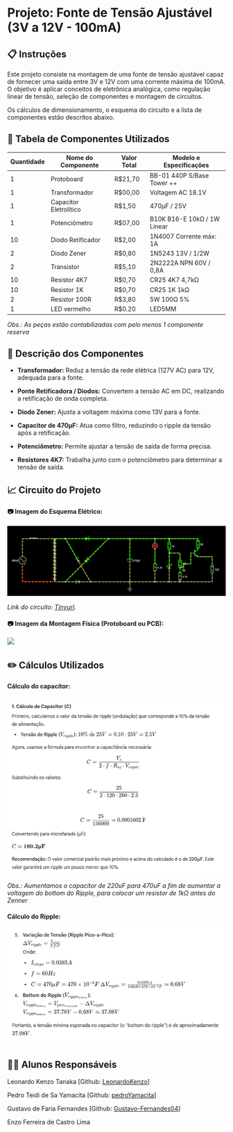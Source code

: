 # Projeto: Fonte de Tensão Ajustável (3V a 12V - 100mA)
## 📋 Instruções
   Este projeto consiste na montagem de uma fonte de tensão ajustável capaz de fornecer uma saída entre 3V e 12V com uma corrente máxima de 100mA. O objetivo é aplicar conceitos de eletrônica analógica, como regulação linear de tensão, seleção de componentes e montagem de circuitos.
   
  Os cálculos de dimensionamento, o esquema do circuito e a lista de componentes estão descritos abaixo.

## 🧰 Tabela de Componentes Utilizados
|Quantidade|Nome do Componente |Valor Total| Modelo e Especificações                  |
|----------|-------------------|-----------|------------------------------------------|
|1 |Protoboard                 |R$21,70    |BB-01 440P S/Base Tower ++                |
|1 |Transformador	             |R$00,00    |Voltagem AC 18.1V                         |
|1	|Capacitor Eletrolítico     |R$1,50     |470µF / 25V	                             |
|1	|Potenciômetro	             |R$07,00    |B10K B16-E 10kΩ / 1W Linear               |
|10|Diodo Retificador	       |R$2,00     |1N4007	Corrente máx: 1A                   |
|2 |Diodo Zener                |R$0,80     |1N5243 13V / 1/2W                         |
|2 |Transistor                 |R$5,10     |2N2222A NPN 60V / 0,8A                    |
|10|Resistor 4K7	             |R$0,70     |CR25 4K7 4,7kΩ                            |
|10|Resistor 1K                |R$0,70     |CR25 1K 1kΩ                               |
|2 |Resistor 100R              |R$3,80     |5W 100Ω 5%                                |
|1 |LED vermelho               |R$0.20     |LED5MM                                    |

*Obs.: As peças estão contabilizadas com pelo menos 1 componente reserva*

## 📝 Descrição dos Componentes
* **Transformador:** Reduz a tensão da rede elétrica (127V AC) para 12V, adequada para a fonte.

* **Ponte Retificadora / Diodos:** Convertem a tensão AC em DC, realizando a retificação de onda completa.

* **Diodo Zener:** Ajusta a voltagem máxima como 13V para a fonte.

* **Capacitor de 470µF:** Atua como filtro, reduzindo o ripple da tensão após a retificação.

* **Potenciômetro:** Permite ajustar a tensão de saída de forma precisa.

* **Resistores 4K7:** Trabalha junto com o potenciômetro para determinar a tensão de saída.

## 📈 Circuito do Projeto
#### 📷 Imagem do Esquema Elétrico:

<img src="./ImagensCircuito/Imagem-Circuito-Eletronico.jpeg">

*Link do circuito: [Tinyurl](https://tinyurl.com/22xu3at5).*

#### 📷 Imagem da Montagem Física (Protoboard ou PCB):

<img src="./ImagensCircuito/">

## ✏️ Cálculos Utilizados
#### Cálculo do capacitor:

<img src="./ImagensCircuito/Calculo-Capacitor.jpeg">

*Obs.: Aumentamos o capacitor de 220uF para 470uF a fim de aumentar a voltagem do bottom do Ripple, para colocar um resistor de 1kΩ antes do Zenner*

#### Cálculo do Ripple:

<img src="./ImagensCircuito/Calculos.jpeg">

## 👨‍🎓 Alunos Responsáveis
Leonardo Kenzo Tanaka [Github: [LeonardoKenzo](https://github.com/LeonardoKenzo)]

Pedro Teidi de Sa Yamacita [Github: [pedroYamacita](https://github.com/pedroYamacita)]

Gustavo de Faria Fernandes [Github: [Gustavo-Fernandes04](https://github.com/Gustavo-Fernandes04)]

Enzo Ferreira de Castro Lima
